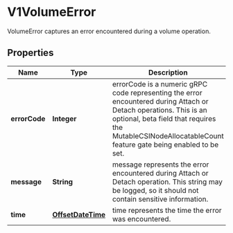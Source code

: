 

# V1VolumeError

VolumeError captures an error encountered during a volume operation.
## Properties

Name | Type | Description | Notes
------------ | ------------- | ------------- | -------------
**errorCode** | **Integer** | errorCode is a numeric gRPC code representing the error encountered during Attach or Detach operations.  This is an optional, beta field that requires the MutableCSINodeAllocatableCount feature gate being enabled to be set. |  [optional]
**message** | **String** | message represents the error encountered during Attach or Detach operation. This string may be logged, so it should not contain sensitive information. |  [optional]
**time** | [**OffsetDateTime**](OffsetDateTime.md) | time represents the time the error was encountered. |  [optional]



